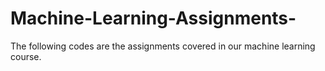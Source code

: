 # Machine-Learning-Assignments-
The following codes are the assignments covered in our machine learning course.
